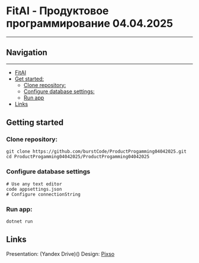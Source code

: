 # FitAI - Продуктовое программирование 04.04.2025
---
## Navigation
----
<!--toc:start-->
- [FitAI](#FitAI)
- [Get started:](#Get-Started)
    - [Clone repository:](#Clone-repository)
    - [Configure database settings:](#Configure-database-settings)
    - [Run app](#Run-app)
- [Links](#Links)
<!--toc:end-->
## Getting started
### Clone repository:
```
git clone https://github.com/burstCode/ProductProgamming04042025.git
cd ProductProgamming04042025/ProductProgamming04042025
```
### Configure database settings
```
# Use any text editor
code appsettings.json
# Configure connectionString
```
### Run app:
```
dotnet run
```
## Links
Presentation: (Yandex Drive)()
Design: [Pixso](https://pixso.net/app/editor/4j5y1yfq1Q8fM0kwdwZI9g)
